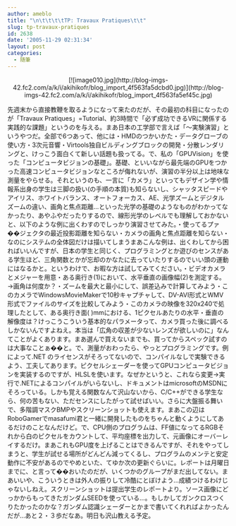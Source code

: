 ```yaml
---
author: ameblo
title: "\n\t\t\t\tTP: Travaux Pratiques\t\t"
slug: tp-travaux-pratiques
id: 2638
date: '2005-11-29 02:31:34'
layout: post
categories:
  - 随筆
---
```


<div align="center">[![image010.jpg](http://blog-imgs-42.fc2.com/a/k/i/akihikofr/blog_import_4f563fa5dcbd0.jpg)](http://blog-imgs-42.fc2.com/a/k/i/akihikofr/blog_import_4f563fa5ef45c.jpg)</div>

先週末から直接教鞭を取るようになって来たのだが、その最初の科目になったのが「Travaux Pratiques」=Tutorial、約3時間で「必ず成功できるVRに関係する実践的な課題」というのを与える。まあ日本の工学部で言えば「～実験演習」というやつだ。全部で6つあって、他には・HMDのつかいかた・データグローブの使い方・3次元音響・Virtools独自ビルディングブロックの開発・分散レンダリングと、けっこう面白くて新しい話題も扱ってる。で、私の「GPUVision」を使った「コンピュータビジョンの基礎」。基礎、といいながら最先端のGPUをつかった高速コンピュータビジョンなところが侮れないが、演習の半分以上は地味な測量をやらせる。それというのも、一言に「カメラ」といってもデザイン学や情報系出身の学生は三脚の扱い(の手順の本質)も知らないし、シャッタスピードやアイリス、ホワイトバランス、オートフォーカス、AE、光学ズームとデジタルズームの違い、画角と焦点距離…といった光学の基礎のようなものがわかってなかったり、あやふやだったりするので、線形光学のレベルでも理解しておかないと、以下のような例に出くわすのでしっかり演習させてみた。・使ってるプァ��ジェクタの最近投影距離を知らない・カメラの画角と焦点距離を知らない・なのにシステムの全体図だけは描いてしまうまあこんな例は、出くわしてから困ればいいんですが、日本の学生と同じく、プログラミングとか遊びのセンスがある学生ほど、三角関数とかが忘却のかなたに去っていたりするのでいい頭の運動にはなるかと。というわけで、お暇な方は試してみてください。・ビデオカメラとメジャーを用意・ある奥行き(1)において、水平垂直の画像幅(2)を測定する。→画角は何度か？・ズームを最大と最小にして、誤差込みで計算してみよう・このカメラでWindowsMovieMakerで10秒キャプチャして、DV-AVI形式とWMV形式でファイルのサイズを比較してみよう・このカメラの映像を320x240で処理したとして、ある奥行き面( )mmにおける、1ピクセルあたりの水平・垂直の解像度は？けっこうこういう基本的なパラメータって、カメラ買った後に調べるしかないんですよねえ。本当は「広角の収差が少ないレンズが欲しいのに」なんてことがよくあります。まあ選んで買えないまでも、買ってからスペック試すのは大事なことぁ��と。で、測量がおわったら、やっとプログラミングです。例によって.NET のライセンスがそろってないので、コンパイルなしで実験できるよう、工夫してあります。ピクセルシェーダーを使ってGPUコンピュータビジョンを実装するのですが、HLSLを使います。なぜかというと、これなら変更→実行で.NETによるコンパイルがいらないし、ドキュメントはmicrosoftのMSDNにそろっている。しかも覚える関数なんて沢山ないから、C/C++ができる学生なら、何の苦もない、ただセンスにしたがって試せばいい。さらに大盤振る舞いで、多階調マスクBMPやスクリーンショットも使えます。まあこの辺はRoboGamerでmasafumi君と一緒に開発したものをちゃんと動くようにしてあるだけのことなんだけど。で、CPU側のプログラムは、FF値になってるRGBそれから白のピクセルをカウントして、平均座標を出力して、元画像にオーバーレイするだけ。まあこれもGPU度を上げることはできるんですが、それをやってしまうと、学生が試せる場所がどんどん減ってくるし、プログラムのメンテと安定動作に不安があるのでやめといた、てゆか次の更新ぐらいに。レポートは月曜日までに、と言って��おいたのだが、いくつかのグループがまだ出してない。まあいいや、こういうときは外人の振りして冷酷にとぼけよう…成績つけるわけじゃないしねえ。スクリーンショットは提出学生のレポートより。ソース画像にどっかからもってきたガンダムSEEDを使っている…。もしかしてガンクロスつくりたかったのかな？ガンダム認識シェーダーとかまで書いてくれればよかったんだが…あと２・３歩だなあ。明日も沢山教える予定。